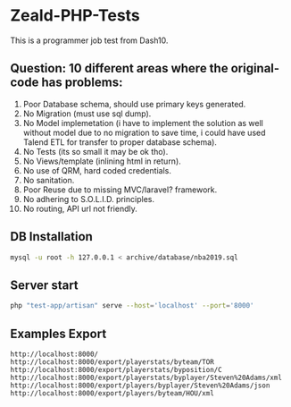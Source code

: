 # Zeald-PHP-Tests

This is a programmer job  test from Dash10.


## Question: 10 different areas where the original-code has problems:

1. Poor Database schema, should use primary keys generated.
2. No Migration (must use sql dump).
3. No Model implemetation (i have to implement the solution as well  without model due to no migration to save time, i could have used Talend ETL for transfer to proper database schema).
4. No Tests (its so small it may be ok tho).
5. No Views/template (inlining html in return).
6. No use of QRM, hard coded credentials.
7. No sanitation.
8. Poor Reuse due to missing MVC/laravel? framework.
9. No adhering to S.O.L.I.D. principles.
10. No routing, API url not friendly.


## DB Installation

```bash
mysql -u root -h 127.0.0.1 < archive/database/nba2019.sql
```

## Server start

```bash
php "test-app/artisan" serve --host='localhost' --port='8000'
```


## Examples Export

```
http://localhost:8000/
http://localhost:8000/export/playerstats/byteam/TOR
http://localhost:8000/export/playerstats/byposition/C
http://localhost:8000/export/playerstats/byplayer/Steven%20Adams/xml
http://localhost:8000/export/players/byplayer/Steven%20Adams/json
http://localhost:8000/export/players/byteam/HOU/xml

```